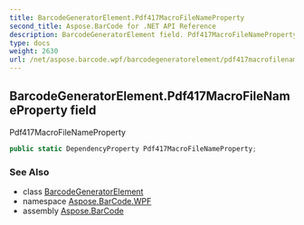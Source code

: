 ```yaml
---
title: BarcodeGeneratorElement.Pdf417MacroFileNameProperty
second_title: Aspose.BarCode for .NET API Reference
description: BarcodeGeneratorElement field. Pdf417MacroFileNameProperty
type: docs
weight: 2630
url: /net/aspose.barcode.wpf/barcodegeneratorelement/pdf417macrofilenameproperty/
---
```

## BarcodeGeneratorElement.Pdf417MacroFileNameProperty field

Pdf417MacroFileNameProperty

```csharp
public static DependencyProperty Pdf417MacroFileNameProperty;
```

### See Also

* class [BarcodeGeneratorElement](../)
* namespace [Aspose.BarCode.WPF](../../barcodegeneratorelement/)
* assembly [Aspose.BarCode](../../../)


